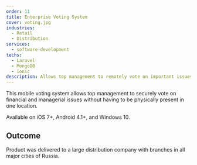 ```yaml
---
order: 11
title: Enterprise Voting System
cover: voting.jpg
industries:
  - Retail
  - Distribution 
services:
  - software-development
techs:
  - Laravel
  - MongoDB
  - Ionic
description: Allows top management to remotely vote on important issues. 
---
```

This mobile voting system allows top management to securely vote on financial and managerial issues without having to be physically present in one location. 

Available on iOS 7+, Android 4.1+, and Windows 10.

## Outcome

Product was delivered to a large distribution company with branches in all major cities of Russia.
